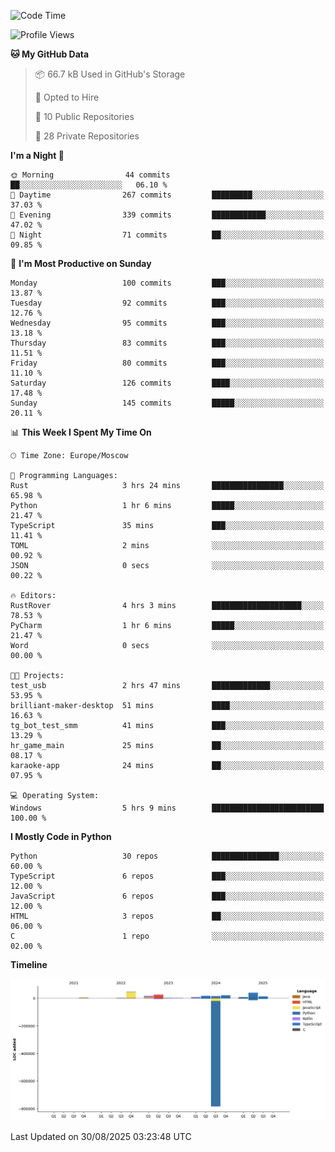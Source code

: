 <!--START_SECTION:waka-->
![Code Time](http://img.shields.io/badge/Code%20Time-808%20hrs%2019%20mins-blue)

![Profile Views](http://img.shields.io/badge/Profile%20Views-0-blue)

**🐱 My GitHub Data** 

> 📦 66.7 kB Used in GitHub's Storage 
 > 
> 💼 Opted to Hire
 > 
> 📜 10 Public Repositories 
 > 
> 🔑 28 Private Repositories 
 > 
**I'm a Night 🦉** 

```text
🌞 Morning                44 commits          ██░░░░░░░░░░░░░░░░░░░░░░░   06.10 % 
🌆 Daytime                267 commits         █████████░░░░░░░░░░░░░░░░   37.03 % 
🌃 Evening                339 commits         ████████████░░░░░░░░░░░░░   47.02 % 
🌙 Night                  71 commits          ██░░░░░░░░░░░░░░░░░░░░░░░   09.85 % 
```
📅 **I'm Most Productive on Sunday** 

```text
Monday                   100 commits         ███░░░░░░░░░░░░░░░░░░░░░░   13.87 % 
Tuesday                  92 commits          ███░░░░░░░░░░░░░░░░░░░░░░   12.76 % 
Wednesday                95 commits          ███░░░░░░░░░░░░░░░░░░░░░░   13.18 % 
Thursday                 83 commits          ███░░░░░░░░░░░░░░░░░░░░░░   11.51 % 
Friday                   80 commits          ███░░░░░░░░░░░░░░░░░░░░░░   11.10 % 
Saturday                 126 commits         ████░░░░░░░░░░░░░░░░░░░░░   17.48 % 
Sunday                   145 commits         █████░░░░░░░░░░░░░░░░░░░░   20.11 % 
```


📊 **This Week I Spent My Time On** 

```text
🕑︎ Time Zone: Europe/Moscow

💬 Programming Languages: 
Rust                     3 hrs 24 mins       ████████████████░░░░░░░░░   65.98 % 
Python                   1 hr 6 mins         █████░░░░░░░░░░░░░░░░░░░░   21.47 % 
TypeScript               35 mins             ███░░░░░░░░░░░░░░░░░░░░░░   11.41 % 
TOML                     2 mins              ░░░░░░░░░░░░░░░░░░░░░░░░░   00.92 % 
JSON                     0 secs              ░░░░░░░░░░░░░░░░░░░░░░░░░   00.22 % 

🔥 Editors: 
RustRover                4 hrs 3 mins        ████████████████████░░░░░   78.53 % 
PyCharm                  1 hr 6 mins         █████░░░░░░░░░░░░░░░░░░░░   21.47 % 
Word                     0 secs              ░░░░░░░░░░░░░░░░░░░░░░░░░   00.00 % 

🐱‍💻 Projects: 
test_usb                 2 hrs 47 mins       █████████████░░░░░░░░░░░░   53.95 % 
brilliant-maker-desktop  51 mins             ████░░░░░░░░░░░░░░░░░░░░░   16.63 % 
tg_bot_test_smm          41 mins             ███░░░░░░░░░░░░░░░░░░░░░░   13.29 % 
hr_game_main             25 mins             ██░░░░░░░░░░░░░░░░░░░░░░░   08.17 % 
karaoke-app              24 mins             ██░░░░░░░░░░░░░░░░░░░░░░░   07.95 % 

💻 Operating System: 
Windows                  5 hrs 9 mins        █████████████████████████   100.00 % 
```

**I Mostly Code in Python** 

```text
Python                   30 repos            ███████████████░░░░░░░░░░   60.00 % 
TypeScript               6 repos             ███░░░░░░░░░░░░░░░░░░░░░░   12.00 % 
JavaScript               6 repos             ███░░░░░░░░░░░░░░░░░░░░░░   12.00 % 
HTML                     3 repos             ██░░░░░░░░░░░░░░░░░░░░░░░   06.00 % 
C                        1 repo              ░░░░░░░░░░░░░░░░░░░░░░░░░   02.00 % 
```



**Timeline**

![Lines of Code chart](https://raw.githubusercontent.com/adlemx/adlemx/main/assets/bar_graph.png)


 Last Updated on 30/08/2025 03:23:48 UTC
<!--END_SECTION:waka-->
